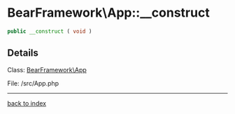 # BearFramework\App::__construct

```php
public __construct ( void )
```

## Details

Class: [BearFramework\App](bearframework.app.class.md)

File: /src/App.php

---

[back to index](index.md)

